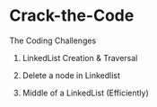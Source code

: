 # Crack-the-Code
The Coding Challenges

1) LinkedList Creation & Traversal

2) Delete a node in Linkedlist

3) Middle of a LinkedList (Efficiently)

